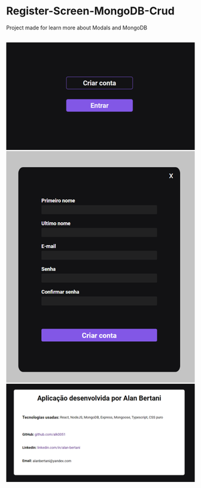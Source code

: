 # Register-Screen-MongoDB-Crud

<p> Project made for learn more about Modals and MongoDB</p> <br/>

<div align="center">
  <img src="/images/mainpage.png" />
  <img src="/images/registermodal.png" />
  <img src="/images/whenloggedin.png" />
</div>
